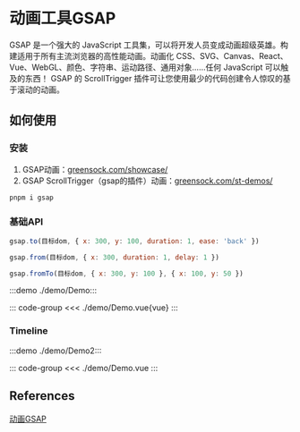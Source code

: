 # 动画工具GSAP

GSAP 是一个强大的 JavaScript 工具集，可以将开发人员变成动画超级英雄。构建适用于所有主流浏览器的高性能动画。动画化 CSS、SVG、Canvas、React、Vue、WebGL、颜色、字符串、运动路径、通用对象……任何 JavaScript 可以触及的东西！ GSAP 的 ScrollTrigger 插件可让您使用最少的代码创建令人惊叹的基于滚动的动画。

## 如何使用 

### 安装

1. GSAP动画：[greensock.com/showcase/](greensock.com/showcase/)
2. GSAP ScrollTrigger（gsap的插件）动画：[greensock.com/st-demos/](greensock.com/st-demos/)

``` bash
pnpm i gsap
```

### 基础API

```js
gsap.to(目标dom, { x: 300, y: 100, duration: 1, ease: 'back' })

gsap.from(目标dom, { x: 300, duration: 1, delay: 1 })

gsap.fromTo(目标dom, { x: 300, y: 100 }, { x: 100, y: 50 })
```

:::demo ./demo/Demo:::

::: code-group
<<< ./demo/Demo.vue{vue}
:::


### Timeline

:::demo ./demo/Demo2:::

::: code-group
<<< ./demo/Demo.vue
:::

## References

<Bookmark>[动画GSAP](https://juejin.cn/post/7224402365452910650?from=search-suggest)</Bookmark>
